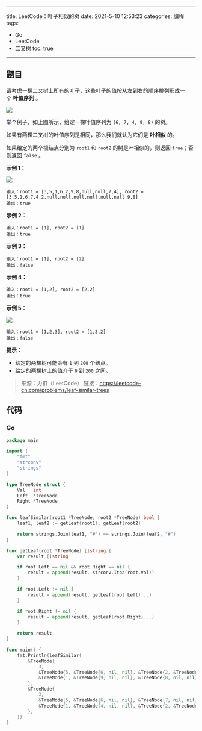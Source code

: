 ----
title: LeetCode：叶子相似的树
date: 2021-5-10 12:53:23
categories: 编程
tags: 
- Go
- LeetCode
- 二叉树
toc: true
----

## 题目

请考虑一棵二叉树上所有的叶子，这些叶子的值按从左到右的顺序排列形成一个 **叶值序列** 。

![](https://s.flc.io/2021-05-10-12-54-15.png)

举个例子，如上图所示，给定一棵叶值序列为 `(6, 7, 4, 9, 8)` 的树。

如果有两棵二叉树的叶值序列是相同，那么我们就认为它们是 **叶相似** 的。

如果给定的两个根结点分别为 `root1` 和 `root2` 的树是叶相似的，则返回 `true`；否则返回 `false` 。

<!-- more -->

**示例 1：**

![](https://s.flc.io/2021-05-10-12-55-06.jpg)

```
输入：root1 = [3,5,1,6,2,9,8,null,null,7,4], root2 = [3,5,1,6,7,4,2,null,null,null,null,null,null,9,8]
输出：true
```

**示例 2：**

```
输入：root1 = [1], root2 = [1]
输出：true
```

**示例 3：**

```
输入：root1 = [1], root2 = [2]
输出：false
```

**示例 4：**

```
输入：root1 = [1,2], root2 = [2,2]
输出：true
```

**示例 5：**

![](https://s.flc.io/2021-05-10-12-55-32.jpg)

```
输入：root1 = [1,2,3], root2 = [1,3,2]
输出：false
```

**提示：**

- 给定的两棵树可能会有 `1` 到 `200` 个结点。
- 给定的两棵树上的值介于 `0` 到 `200` 之间。

> 来源：力扣（LeetCode）
> 链接：https://leetcode-cn.com/problems/leaf-similar-trees

## 代码

### Go

```go
package main

import (
	"fmt"
	"strconv"
	"strings"
)

type TreeNode struct {
	Val   int
	Left  *TreeNode
	Right *TreeNode
}

func leafSimilar(root1 *TreeNode, root2 *TreeNode) bool {
	leaf1, leaf2 := getLeaf(root1), getLeaf(root2)

	return strings.Join(leaf1, "#") == strings.Join(leaf2, "#")
}

func getLeaf(root *TreeNode) []string {
	var result []string

	if root.Left == nil && root.Right == nil {
		result = append(result, strconv.Itoa(root.Val))
	}

	if root.Left != nil {
		result = append(result, getLeaf(root.Left)...)
	}

	if root.Right != nil {
		result = append(result, getLeaf(root.Right)...)
	}

	return result
}

func main() {
	fmt.Println(leafSimilar(
		&TreeNode{
			3,
			&TreeNode{5, &TreeNode{6, nil, nil}, &TreeNode{2, &TreeNode{7, nil, nil}, &TreeNode{4, nil, nil}}},
			&TreeNode{1, &TreeNode{9, nil, nil}, &TreeNode{8, nil, nil}},
		},
		&TreeNode{
			3,
			&TreeNode{5, &TreeNode{6, nil, nil}, &TreeNode{7, nil, nil}},
			&TreeNode{1, &TreeNode{4, nil, nil}, &TreeNode{2, &TreeNode{9, nil, nil}, &TreeNode{8, nil, nil}}},
		},
	))
}
```